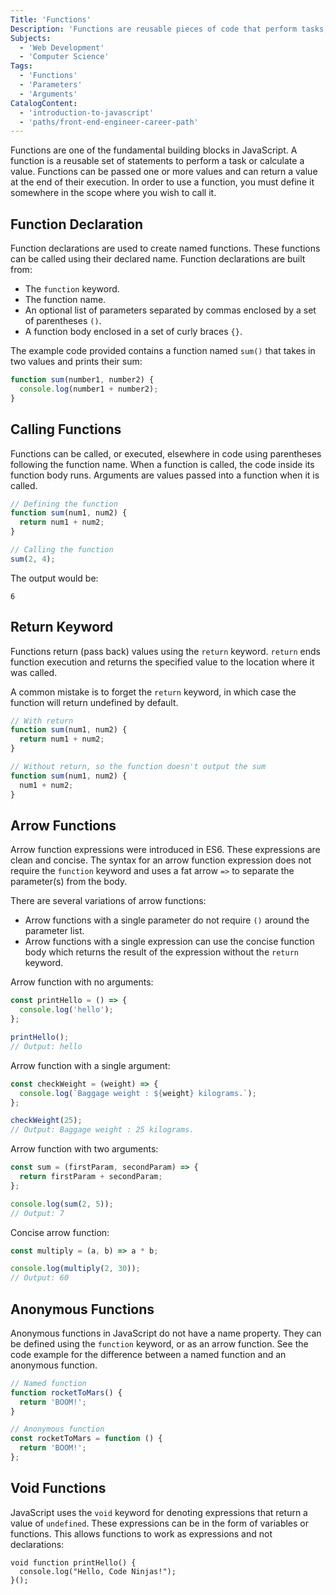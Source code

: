 ```yaml
---
Title: 'Functions'
Description: 'Functions are reusable pieces of code that perform tasks, process data, and possibly return values.'
Subjects:
  - 'Web Development'
  - 'Computer Science'
Tags:
  - 'Functions'
  - 'Parameters'
  - 'Arguments'
CatalogContent:
  - 'introduction-to-javascript'
  - 'paths/front-end-engineer-career-path'
---
```


Functions are one of the fundamental building blocks in JavaScript. A function is a reusable set of statements to perform a task or calculate a value. Functions can be passed one or more values and can return a value at the end of their execution. In order to use a function, you must define it somewhere in the scope where you wish to call it.

## Function Declaration

Function declarations are used to create named functions. These functions can be called using their declared name. Function declarations are built from:

- The `function` keyword.
- The function name.
- An optional list of parameters separated by commas enclosed by a set of parentheses `()`.
- A function body enclosed in a set of curly braces `{}`.

The example code provided contains a function named `sum()` that takes in two values and prints their sum:

```js
function sum(number1, number2) {
  console.log(number1 + number2);
}
```

## Calling Functions

Functions can be called, or executed, elsewhere in code using parentheses following the function name. When a function is called, the code inside its function body runs. Arguments are values passed into a function when it is called.

```js
// Defining the function
function sum(num1, num2) {
  return num1 + num2;
}

// Calling the function
sum(2, 4);
```

The output would be:

```output
6
```

## Return Keyword

Functions return (pass back) values using the `return` keyword. `return` ends function execution and returns the specified value to the location where it was called.

A common mistake is to forget the `return` keyword, in which case the function will return undefined by default.

```js
// With return
function sum(num1, num2) {
  return num1 + num2;
}

// Without return, so the function doesn't output the sum
function sum(num1, num2) {
  num1 + num2;
}
```

## Arrow Functions

Arrow function expressions were introduced in ES6. These expressions are clean and concise. The syntax for an arrow function expression does not require the `function` keyword and uses a fat arrow `=>` to separate the parameter(s) from the body.

There are several variations of arrow functions:

- Arrow functions with a single parameter do not require `()` around the parameter list.
- Arrow functions with a single expression can use the concise function body which returns the result of the expression without the `return` keyword.

Arrow function with no arguments:

```js
const printHello = () => {
  console.log('hello');
};

printHello();
// Output: hello
```

Arrow function with a single argument:

```js
const checkWeight = (weight) => {
  console.log(`Baggage weight : ${weight} kilograms.`);
};

checkWeight(25);
// Output: Baggage weight : 25 kilograms.
```

Arrow function with two arguments:

```js
const sum = (firstParam, secondParam) => {
  return firstParam + secondParam;
};

console.log(sum(2, 5));
// Output: 7
```

Concise arrow function:

```js
const multiply = (a, b) => a * b;

console.log(multiply(2, 30));
// Output: 60
```

## Anonymous Functions

Anonymous functions in JavaScript do not have a name property. They can be defined using the `function` keyword, or as an arrow function. See the code example for the difference between a named function and an anonymous function.

```js
// Named function
function rocketToMars() {
  return 'BOOM!';
}

// Anonymous function
const rocketToMars = function () {
  return 'BOOM!';
};
```

## Void Functions

JavaScript uses the `void` keyword for denoting expressions that return a value of `undefined`. These expressions can be in the form of variables or functions. This allows functions to work as expressions and not declarations:

```codebyte/javascript
void function printHello() {
  console.log("Hello, Code Ninjas!");
}();
```

